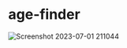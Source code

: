 # age-finder



![Screenshot 2023-07-01 211044](https://github.com/nawaf-vp/age-finder/assets/102661016/67762fb6-d0f4-44b3-a8be-44429255f92c)
